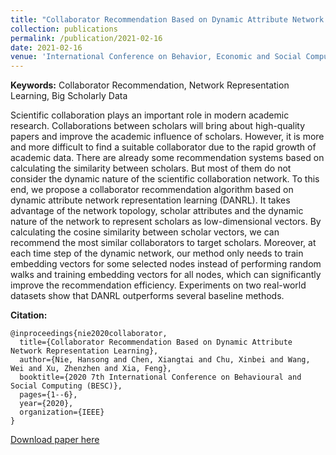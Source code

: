 ```yaml
---
title: "Collaborator Recommendation Based on Dynamic Attribute Network Representation Learnings"
collection: publications
permalink: /publication/2021-02-16
date: 2021-02-16
venue: 'International Conference on Behavior, Economic and Social Computing'
---
```


**Keywords:** Collaborator Recommendation, Network Representation Learning, Big Scholarly Data 

Scientific collaboration plays an important role in modern academic research. Collaborations between scholars will bring about high-quality papers and improve the academic influence of scholars. However, it is more and more difficult to find a suitable collaborator due to the rapid growth of academic data. There are already some recommendation systems based on calculating the similarity between scholars. But most of them do not consider the dynamic nature of the scientific collaboration network. To this end, we propose a collaborator recommendation algorithm based on dynamic attribute network representation learning (DANRL). It takes advantage of the network topology, scholar attributes and the dynamic nature of the network to represent scholars as low-dimensional vectors. By calculating the cosine similarity between scholar vectors, we can recommend the most similar collaborators to target scholars. Moreover, at each time step of the dynamic network, our method only needs to train embedding vectors for some selected nodes instead of performing random walks and training embedding vectors for all nodes, which can significantly improve the recommendation efficiency. Experiments on two real-world datasets show that DANRL outperforms several baseline methods.

**Citation:**
```
@inproceedings{nie2020collaborator,
  title={Collaborator Recommendation Based on Dynamic Attribute Network Representation Learning},
  author={Nie, Hansong and Chen, Xiangtai and Chu, Xinbei and Wang, Wei and Xu, Zhenzhen and Xia, Feng},
  booktitle={2020 7th International Conference on Behavioural and Social Computing (BESC)},
  pages={1--6},
  year={2020},
  organization={IEEE}
}
```

[Download paper here](https://ieeexplore.ieee.org/abstract/document/9348323)

